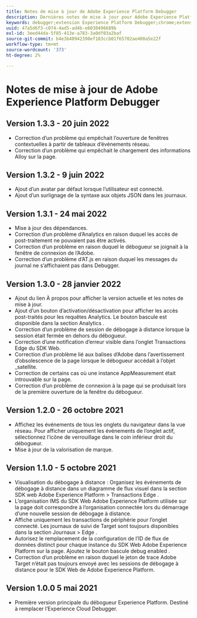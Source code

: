 ```yaml
---
title: Notes de mise à jour de Adobe Experience Platform Debugger
description: Dernières notes de mise à jour pour Adobe Experience Platform Debugger.
keywords: debugger;extension Experience Platform Debugger;chrome;extension;notes de mise à jour
uuid: 47a5d6f3-c074-4ad5-ad4b-e6030496689b
exl-id: 3eed44da-5f85-413e-a783-3a0df03a2baf
source-git-commit: b4e3b40942390ef183ccb01f65702ae400a5e22f
workflow-type: tm+mt
source-wordcount: '373'
ht-degree: 2%

---
```


# Notes de mise à jour de Adobe Experience Platform Debugger

## Version 1.3.3 - 20 juin 2022

* Correction d’un problème qui empêchait l’ouverture de fenêtres contextuelles à partir de tableaux d’événements réseau.
* Correction d’un problème qui empêchait le chargement des informations Alloy sur la page.

## Version 1.3.2 - 9 juin 2022

* Ajout d’un avatar par défaut lorsque l’utilisateur est connecté.
* Ajout d’un surlignage de la syntaxe aux objets JSON dans les journaux.

## Version 1.3.1 - 24 mai 2022

* Mise à jour des dépendances.
* Correction d’un problème d’Analytics en raison duquel les accès de post-traitement ne pouvaient pas être activés.
* Correction d’un problème en raison duquel le débogueur se joignait à la fenêtre de connexion de l’Adobe.
* Correction d’un problème d’AT.js en raison duquel les messages du journal ne s’affichaient pas dans Debugger.

## Version 1.3.0 - 28 janvier 2022

* Ajout du lien À propos pour afficher la version actuelle et les notes de mise à jour.
* Ajout d’un bouton d’activation/désactivation pour afficher les accès post-traités pour les requêtes Analytics. Le bouton bascule est disponible dans la section Analytics .
* Correction d’un problème de session de débogage à distance lorsque la session était fermée en dehors du débogueur.
* Correction d’une notification d’erreur visible dans l’onglet Transactions Edge du SDK Web.
* Correction d’un problème lié aux balises d’Adobe dans l’avertissement d’obsolescence de la page lorsque le débogueur accédait à l’objet _satellite.
* Correction de certains cas où une instance AppMeasurement était introuvable sur la page.
* Correction d’un problème de connexion à la page qui se produisait lors de la première ouverture de la fenêtre du débogueur.

## Version 1.2.0 - 26 octobre 2021

* Affichez les événements de tous les onglets du navigateur dans la vue réseau. Pour afficher uniquement les événements de l’onglet actif, sélectionnez l’icône de verrouillage dans le coin inférieur droit du débogueur.
* Mise à jour de la valorisation de marque.

## Version 1.1.0 - 5 octobre 2021

* Visualisation du débogage à distance : Organisez les événements de débogage à distance dans un diagramme de flux visuel dans la section SDK web Adobe Experience Platform > Transactions Edge .
* L’organisation IMS du SDK Web Adobe Experience Platform utilisée sur la page doit correspondre à l’organisation connectée lors du démarrage d’une nouvelle session de débogage à distance.
* Affiche uniquement les transactions de périphérie pour l’onglet connecté. Les journaux de suivi de Target sont toujours disponibles dans la section Journaux > Edge .
* Autorisez le remplacement de la configuration de l’ID de flux de données distinct pour chaque instance du SDK Web Adobe Experience Platform sur la page. Ajoutez le bouton bascule debug enabled .
* Correction d’un problème en raison duquel le jeton de trace Adobe Target n’était pas toujours envoyé avec les sessions de débogage à distance pour le SDK Web de Adobe Experience Platform.

## Version 1.0.0 5 mai 2021

* Première version principale du débogueur Experience Platform. Destiné à remplacer l’Experience Cloud Debugger.
